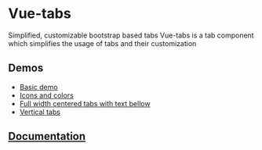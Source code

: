 # Vue-tabs
Simplified, customizable bootstrap based tabs
Vue-tabs is a tab component which simplifies the usage of tabs and their customization
## Demos
* [Basic demo](https://jsfiddle.net/CristiJ/b44cc4dq/22/)
* [Icons and colors](https://jsfiddle.net/CristiJ/b44cc4dq/26/)
* [Full width centered tabs with text bellow](https://jsfiddle.net/CristiJ/b44cc4dq/29/)
* [Vertical tabs](https://jsfiddle.net/CristiJ/b44cc4dq/32/)

## [Documentation](https://cristijora.github.io/vue-tabs/#/)

